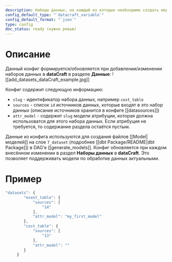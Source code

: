 ```yaml
---
description: Наборы данных, на каждый из которых необходимо создать модель по обработке данных на слое `7_dataset`
config_default_type: "`datacraft_variable`"
config_default_format: "`json`"
type: config
doc_status: ready (нужно ревью)
---
```

# Описание

Данный конфиг формируется/обновляется при добавлении/изменении наборов данных в **dataCraft** в разделе **Данные**:
![[add_datasets_dataCraft_example.jpg]]

Конфиг содержит следующую информацию:
- `slug` - идентификатор набора данных, например `cost_table`
-  `sources` - список `id` источников данных, которые входят в это набор данных (описание источников хранится в конфиге [[datasources]])
- `attr_model` - содержит `slug` модели атрибуции, которая должна использоватся для этого набора данных. Если атрибуция не требуется, то содержание раздела остаётся пустым.

Данные из конфига используются для создания файлов [[Model|моделей]] на слое `7_dataset` (подробнее [[dbt Package/README|dbt Package]]) в DAG’е [[generate_models]]. Конфиг обновляется при каждом внесённом изменении в раздел **Наборы данных** в **dataCraft**. Это позволяет поддерживать модели по обработке данных актуальными. 
# Пример
```jsx
"datasets": {
        "event_table": { 
            "sources": [
                "14"
            ],
            "attr_model": "my_first_model"
        },
        "cost_table": {
            "sources": [
                "13"
            ],
            "attr_model": ""
        }
     }
```
